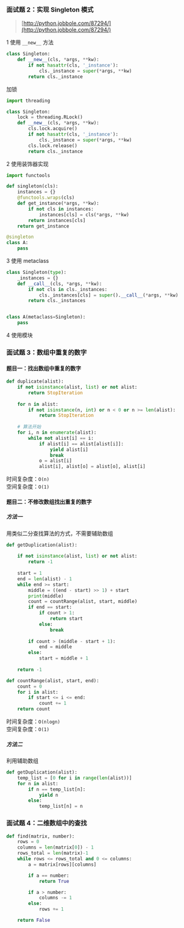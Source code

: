 ### 面试题 2：实现 Singleton 模式
> [http://python.jobbole.com/87294/](http://python.jobbole.com/87294/)


1 使用 `__new__` 方法

``` python
class Singleton:
    def __new__(cls, *args, **kw):
        if not hasattr(cls, '_instance'):
            cls._instance = super(*args, **kw)
        return cls._instance
```

加锁

``` python
import threading

class Singleton:
    lock = threading.RLock()
    def __new__(cls, *args, **kw):
        cls.lock.acquire()
        if not hasattr(cls, '_instance'):
            cls._instance = super(*args, **kw)
        cls.lock.release()
        return cls._instance
```


2 使用装饰器实现

``` python
import functools

def singleton(cls):
    instances = {}
    @functools.wraps(cls)
    def get_instance(*args, **kw):
        if not cls in instances:
            instances[cls] = cls(*args, **kw)
        return instances[cls]
    return get_instance

@singleton
class A:
    pass
```

3 使用 metaclass

``` python
class Singleton(type):
    _instances = {}
    def __call__(cls, *args, **kw):
        if not cls in cls._instances:
            cls._instances[cls] = super().__call__(*args, **kw)
        return cls._instances


class A(metaclass=Singleton):
    pass
```

4 使用模块

### 面试题 3：数组中重复的数字

#### 题目一：找出数组中重复的数字

``` python
def duplicate(alist):
    if not isinstance(alist, list) or not alist:
        return StopIteration
    
    for n in alist:
        if not isinstance(n, int) or n < 0 or n >= len(alist):
            return StopIteration
    
    # 算法开始
    for i, n in enumerate(alist):
        while not alist[i] == i:
            if alist[i] == alist[alist[i]]:
                yield alist[i]
                break
            o = alist[i]
            alist[i], alist[o] = alist[o], alist[i]
```

时间复杂度：`O(n)`  
空间复杂度：`O(1)`


#### 题目二：不修改数组找出重复的数字

##### 方法一

用类似二分查找算法的方式，不需要辅助数组

``` python
def getDuplication(alist):
    
    if not isinstance(alist, list) or not alist:
        return -1
    
    start = 1
    end = len(alist) - 1
    while end >= start:
        middle = ((end - start) >> 1) + start
        print(middle)
        count = countRange(alist, start, middle)
        if end == start:
            if count > 1:
                return start
            else:
                break
        
        if count > (middle - start + 1):
            end = middle
        else:
            start = middle + 1
    
    return -1

def countRange(alist, start, end):
    count = 0
    for i in alist:
        if start <= i <= end:
            count += 1
    return count
```

时间复杂度：`O(nlogn)`  
空间复杂度：`O(1)`

##### 方法二

利用辅助数组

``` python
def getDuplication(alist):
    temp_list = [0 for i in range(len(alist))]
    for n in alist:
        if n == temp_list[n]:
            yield n
        else:
            temp_list[n] = n
```

### 面试题 4：二维数组中的查找

``` python
def find(matrix, number):
    rows = 0
    columns = len(matrix[0]) - 1
    rows_total = len(matrix)-1
    while rows <= rows_total and 0 <= columns:
        a = matrix[rows][columns]

        if a == number:
            return True

        if a > number:
            columns -= 1
        else:
            rows += 1

    return False
```